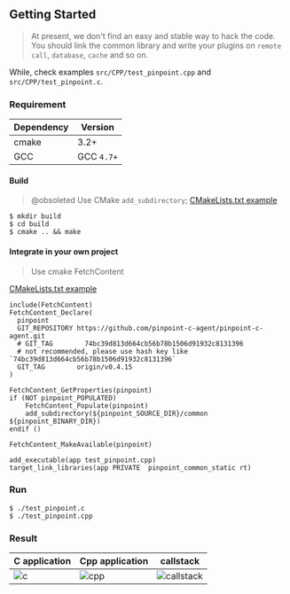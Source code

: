 ## Getting Started

>At present, we don't find an easy and stable way to hack the code. You should link the common library and write your plugins on `remote call`, `database`,  `cache` and so on.

While, check examples `src/CPP/test_pinpoint.cpp` and `src/CPP/test_pinpoint.c`.
### Requirement

Dependency|Version
---|----
cmake| 3.2+
GCC| GCC `4.7+`

#### Build

>@obsoleted
Use CMake `add_subdirectory`;
[CMakeLists.txt example](../../src/CPP/CMakeLists.txt)

```
$ mkdir build
$ cd build
$ cmake .. && make 
```
#### Integrate in your own project 

> Use cmake FetchContent

[CMakeLists.txt example](../../src/CPP/CMakeLists.txt)

```shell
include(FetchContent)
FetchContent_Declare(
  pinpoint
  GIT_REPOSITORY https://github.com/pinpoint-c-agent/pinpoint-c-agent.git
  # GIT_TAG        74bc39d813d664cb56b78b1506d91932c8131396 
  # not recommended, please use hash key like `74bc39d813d664cb56b78b1506d91932c8131396`
  GIT_TAG        origin/v0.4.15
)

FetchContent_GetProperties(pinpoint)
if (NOT pinpoint_POPULATED)
    FetchContent_Populate(pinpoint)
    add_subdirectory(${pinpoint_SOURCE_DIR}/common ${pinpoint_BINARY_DIR})
endif ()

FetchContent_MakeAvailable(pinpoint)

add_executable(app test_pinpoint.cpp)
target_link_libraries(app PRIVATE  pinpoint_common_static rt)
```


### Run

```
$ ./test_pinpoint.c
$ ./test_pinpoint.cpp
```

### Result

C application | Cpp application | callstack
-----|-----|----
![c](../images/c-test-name.png)|![cpp](../images/cpp-test-name.png)|![callstack](../images/c-cpp-callstack.png)






